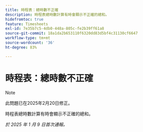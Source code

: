 ```yaml
---
title: 時程表：總時數不正確
description: 時程表總時數計算有時會顯示不正確的總和。
hidefromtoc: true
feature: Timesheets
exl-id: 7e35b7c5-4db0-448a-805c-fe2b39ff61a8
source-git-commit: 18a1da2b653110f6320dd83d5bf4c31130cf6647
workflow-type: tm+mt
source-wordcount: '36'
ht-degree: 83%

---
```


# 時程表：總時數不正確

>[!NOTE]
>
>此問題已在2025年2月20日修正。

時程表總時數計算有時會顯示不正確的總和。

_於 2025 年 1 月 9 日首次通報。_
